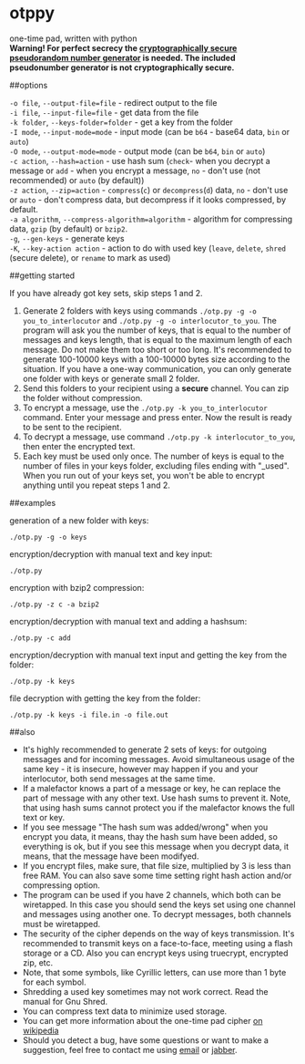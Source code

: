 otppy
=====

one-time pad, written with python  
**Warning! For perfect secrecy the [cryptographically secure pseudorandom number generator](http://en.wikipedia.org/wiki/Cryptographically_secure_pseudorandom_number_generator) is needed. The included pseudonumber generator is not cryptographically secure.**

##options

`-o file`, `--output-file=file` - redirect output to the file  
`-i file`, `--input-file=file` - get data from the file  
`-k folder`, `--keys-folder=folder` - get a key from the folder  
`-I mode`, `--input-mode=mode` - input mode (can be `b64` - base64 data, `bin` or `auto`)  
`-O mode`, `--output-mode=mode` - output mode (can be `b64`, `bin` or `auto`)  
`-c action`, `--hash=action` - use hash sum (`check`- when you decrypt a message or `add` - when you encrypt a message, `no` - don't use (not recommended) or `auto` (by default))  
`-z action`, `--zip=action` - `compress`(`c`) or `decompress`(`d`) data, `no` - don't use or `auto` - don't compress data, but decompress if it looks compressed, by default.  
`-a algorithm`, `--compress-algorithm=algorithm` - algorithm for compressing data, `gzip` (by default) or `bzip2`.  
`-g`, `--gen-keys` - generate keys  
`-K`, `--key-action action` - action to do with used key (`leave`, `delete`, `shred` (secure delete), or `rename` to mark as used)  

##getting started

If you have already got key sets, skip steps 1 and 2.

1. Generate 2 folders with keys using commands `./otp.py -g -o you_to_interlocutor` and `./otp.py -g -o interlocutor_to_you`. The program will ask you the number of keys, that is equal to the number of messages and keys length, that is equal to the maximum length of each message. Do not make them too short or too long. It's recommended to generate 100-10000 keys with a 100-10000 bytes size according to the situation. If you have a one-way communication, you can only generate one folder with keys or generate small 2 folder.
2. Send this folders to your recipient using a **secure** channel. You can zip the folder without compression.
3. To encrypt a message, use the `./otp.py -k you_to_interlocutor` command. Enter your message and press enter. Now the result is ready to be sent to the recipient.
4. To decrypt a message, use command `./otp.py -k interlocutor_to_you`, then enter the encrypted text.
5. Each key must be used only once. The number of keys is equal to the number of files in your keys folder, excluding files ending with "_used". When you run out of your keys set, you won't be able to encrypt anything until you repeat steps 1 and 2.

##examples

generation of a new folder with keys:

    ./otp.py -g -o keys

encryption/decryption with manual text and key input:

    ./otp.py

encryption with bzip2 compression:

    ./otp.py -z c -a bzip2

encryption/decryption with manual text and adding a hashsum:

    ./otp.py -c add

encryption/decryption with manual text input and getting the key from the folder:

    ./otp.py -k keys

file decryption with getting the key from the folder:

    ./otp.py -k keys -i file.in -o file.out


##also

* It's highly recommended to generate 2 sets of keys: for outgoing messages and for incoming messages. Avoid simultaneous usage of the same key - it is insecure, however may happen if you and your interlocutor, both send messages at the same time.
* If a malefactor knows a part of a message or key, he can replace the part of message with any other text. Use hash sums to prevent it. Note, that using hash sums cannot protect you if the malefactor knows the full text or key.
* If you see message "The hash sum was added/wrong" when you encrypt you data, it means, thay the hash sum have been added, so everything is ok, but if you see this message when you decrypt data, it means, that the message have been modifyed.
* If you encrypt files, make sure, that file size, multiplied by 3 is less than free RAM. You can also save some time setting right hash action and/or compressing option.
* The program can be used if you have 2 channels, which both can be wiretapped. In this case you should send the keys set using one channel and messages using another one. To decrypt messages, both channels must be wiretapped.
* The security of the cipher depends on the way of keys transmission. It's recommended to transmit keys on a face-to-face, meeting using a flash storage or a CD. Also you can encrypt keys using truecrypt, encrypted zip, etc.
* Note, that some symbols, like Cyrillic letters, can use more than 1 byte for each symbol.
* Shredding a used key sometimes may not work correct. Read the manual for Gnu Shred.
* You can compress text data to minimize used storage.
* You can get more information about the one-time pad cipher [on wikipedia](http://en.wikipedia.org/wiki/One-time_pad)
* Should you detect a bug, have some questions or want to make a suggestion, feel free to contact me using [email](mailto:anton-tsyganenko@yandex.ru) or [jabber](xmpp:antontsyganenko@jabber.ru).
